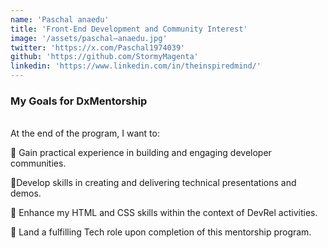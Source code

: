 ```yaml
---
name: 'Paschal anaedu'
title: 'Front-End Development and Community Interest'
image: '/assets/paschal—anaedu.jpg'
twitter: 'https://x.com/Paschal1974039'
github: 'https://github.com/StormyMagenta'
linkedin: 'https://www.linkedin.com/in/theinspiredmind/'
---
```


<div>
<h3>My Goals for DxMentorship</h3> <br/>
 At the end of the program, I want to: <br/>

📌 Gain practical experience in building and engaging developer communities. <br/>

📌Develop skills in creating and delivering technical presentations and demos. <br/>

📌 Enhance my HTML and CSS skills within the context of DevRel activities. <br/>

📌 Land a fulfilling Tech role upon completion of this mentorship program.

</div>

